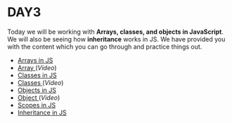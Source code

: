 # DAY3

Today we will be working with **Arrays, classes, and objects in JavaScript**. We will also be seeing how **inheritance** works in JS. We have provided you with the content which you can go through and practice things out.

* [Arrays in JS](https://developer.mozilla.org/en-US/docs/Web/JavaScript/Reference/Global_Objects/Array) 
* [Array ](https://drive.google.com/file/d/1O1FiMuqhlsI2z6gdEy46EKDi-Xzn8Kb5/view?usp=sharing)(_Video_)
* [Classes in JS](https://developer.mozilla.org/en-US/docs/Web/JavaScript/Reference/Classes)
* [Classes ](https://www.youtube.com/watch?v=T-HGdc8L-7w)(_Video_)
* [Objects in JS](https://developer.mozilla.org/en-US/docs/Web/JavaScript/Guide/Working_with_Objects)
* [Object ](https://www.youtube.com/watch?v=HPddGlSIV3M)(_Video_)
* [Scopes in JS](https://www.youtube.com/watch?v=uH-tVP8MUs8&list=PLlasXeu85E9cQ32gLCvAvr9vNaUccPVNP&index=8) 
* [Inheritance in JS](https://www.youtube.com/watch?v=MfxBfRD0FVU)
